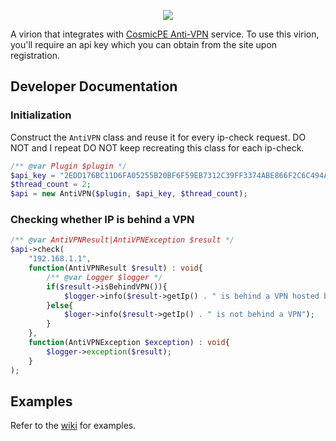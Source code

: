 <p align=center><img src="https://antivpn.cosmicpe.me/images/logo.png"></img></p>

A virion that integrates with [CosmicPE Anti-VPN](https://antivpn.cosmicpe.me) service. To use this virion, you'll require an api key which you can obtain from the site upon registration.

## Developer Documentation
### Initialization
Construct the `AntiVPN` class and reuse it for every ip-check request. DO NOT and I repeat DO NOT keep recreating this class for each ip-check.
```php
/** @var Plugin $plugin */
$api_key = "2EDD176BC11D6FA05255B20BF6F59EB7312C39FF3374ABE866F2C6C494A6ED2E"; // obtain yours from the site
$thread_count = 2;
$api = new AntiVPN($plugin, $api_key, $thread_count);
```

### Checking whether IP is behind a VPN
```php
/** @var AntiVPNResult|AntiVPNException $result */
$api->check(
	"192.168.1.1",
	function(AntiVPNResult $result) : void{
		/** @var Logger $logger */
		if($result->isBehindVPN()){
			$logger->info($result->getIp() . " is behind a VPN hosted by " . $result->getMetadata()->getIsp());
		}else{
			$loger->info($result->getIp() . " is not behind a VPN");
		}
	},
	function(AntiVPNException $exception) : void{
		$logger->exception($result);
	}
);
```

## Examples
Refer to the [wiki](https://github.com/Cosmoverse/CosmicAntiVPN/wiki/Examples) for examples.
